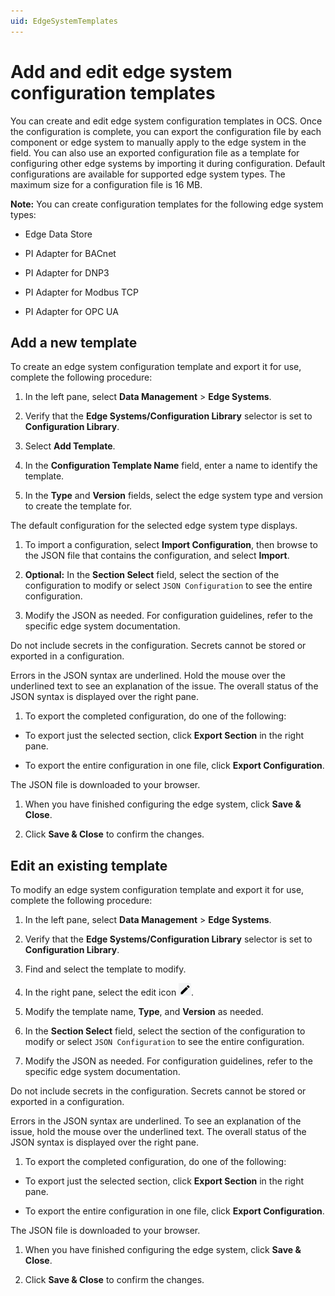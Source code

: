 ```yaml
---
uid: EdgeSystemTemplates
---
```


# Add and edit edge system configuration templates

You can create and edit edge system configuration templates in OCS. Once the configuration is complete, you can export the configuration file by each component or edge system to manually apply to the edge system in the field. You can also use an exported configuration file as a template for configuring other edge systems by importing it during configuration. Default configurations are available for supported edge system types. The maximum size for a configuration file is 16 MB.

**Note:** You can create configuration templates for the following edge system types:

 - Edge Data Store

 - PI Adapter for BACnet
 
 - PI Adapter for DNP3
 
 - PI Adapter for Modbus TCP
 
 - PI Adapter for OPC UA

## Add a new template

To create an edge system configuration template and export it for use, complete the following procedure:

1. In the left pane, select **Data Management** > **Edge Systems**.

1. Verify that the **Edge Systems/Configuration Library** selector is set to **Configuration Library**.

1. Select **Add Template**.

1. In the **Configuration Template Name** field, enter a name to identify the template.

1. In the **Type** and **Version** fields, select the edge system type and version to create the template for.

  The default configuration for the selected edge system type displays.

1. To import a configuration, select **Import Configuration**, then browse to the JSON file that contains the configuration, and select **Import**.

1. **Optional:** In the **Section Select** field, select the section of the configuration to modify or select `JSON Configuration` to see the entire configuration.

1. Modify the JSON as needed. For configuration guidelines, refer to the specific edge system documentation.

 Do not include secrets in the configuration. Secrets cannot be stored or exported in a configuration.

 Errors in the JSON syntax are underlined. Hold the mouse over the underlined text to see an explanation of the issue. The overall status of the JSON syntax is displayed over the right pane.  

1. To export the completed configuration, do one of the following:

 - To export just the selected section, click **Export Section** in the right pane. 

 - To export the entire configuration in one file, click **Export Configuration**.

 The JSON file is downloaded to your browser.

1. When you have finished configuring the edge system, click **Save & Close**.

1. Click **Save & Close** to confirm the changes. 

## Edit an existing template

To modify an edge system configuration template and export it for use, complete the following procedure:

1. In the left pane, select **Data Management** > **Edge Systems**.

1. Verify that the **Edge Systems/Configuration Library** selector is set to **Configuration Library**.

1. Find and select the template to modify.

1. In the right pane, select the edit icon ![Edit](images/pencil-icon.png).

1. Modify the template name, **Type**, and **Version** as needed.

1. In the **Section Select** field, select the section of the configuration to modify or select `JSON Configuration` to see the entire configuration.

1. Modify the JSON as needed. For configuration guidelines, refer to the specific edge system documentation.

 Do not include secrets in the configuration. Secrets cannot be stored or exported in a configuration.

 Errors in the JSON syntax are underlined. To see an explanation of the issue, hold the mouse over the underlined text. The overall status of the JSON syntax is displayed over the right pane.  

1. To export the completed configuration, do one of the following:

 - To export just the selected section, click **Export Section** in the right pane. 

 - To export the entire configuration in one file, click **Export Configuration**. 

 The JSON file is downloaded to your browser.

1. When you have finished configuring the edge system, click **Save & Close**.

1. Click **Save & Close** to confirm the changes. 

